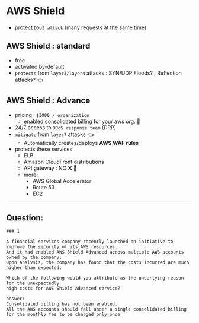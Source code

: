 # AWS Shield
- protect `DDoS attack` (many requests at the same time)

## AWS Shield : standard
- free
- activated by-default.
- `protects` from `layer3/layer4` attacks : SYN/UDP Floods? , Reflection attacks? :point_left:

## AWS Shield : Advance
- pricing : `$3000 / organization`
  - enabled consolidated billing for your aws org. :dart:
- 24/7 access to `DDoS response team` (DRP)
- `mitigate` from `layer7` attacks :point_left:
  - Automatically creates/deploys **AWS WAF rules**
- protects these services:
  - ELB
  - Amazon CloudFront distributions 
  - API gateway : NO :x: :dart:
  - more:
    - AWS Global Accelerator
    - Route 53
    - EC2

---
## Question:
```
### 1 

A financial services company recently launched an initiative to improve the security of its AWS resources.
And it had enabled AWS Shield Advanced across multiple AWS accounts owned by the company.
Upon analysis, the company has found that the costs incurred are much higher than expected.

Which of the following would you attribute as the underlying reason for the unexpectedly 
high costs for AWS Shield Advanced service?

answer:
Consolidated billing has not been enabled. 
All the AWS accounts should fall under a single consolidated billing for the monthly fee to be charged only once

```


